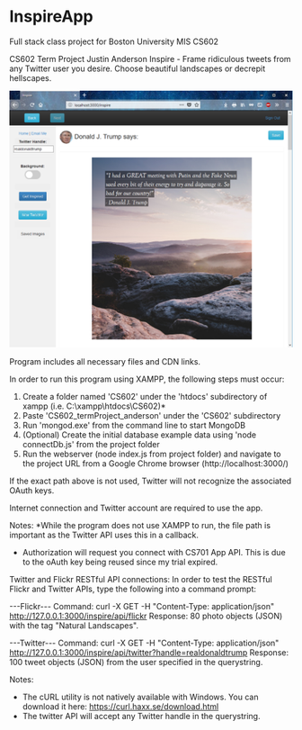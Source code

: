# InspireApp
Full stack class project for Boston University MIS CS602

CS602 Term Project
Justin Anderson
Inspire -
Frame ridiculous tweets from any Twitter user you desire. Choose beautiful landscapes or decrepit hellscapes.

![InspireApp Screenshot](InspireAppDemo.PNG)

Program includes all necessary files and CDN links.

In order to run this program using XAMPP, the following steps must occur:
1. Create a folder named 'CS602' under the 'htdocs' subdirectory of xampp (i.e. C:\xampp\htdocs\CS602)*
2. Paste 'CS602_termProject_anderson' under the 'CS602' subdirectory
3. Run 'mongod.exe' from the command line to start MongoDB
4. (Optional) Create the initial database example data using 'node connectDb.js' from the project folder
5. Run the webserver (node index.js from project folder) and navigate to the project URL from a Google Chrome browser (http://localhost:3000/)

If the exact path above is not used, Twitter will not recognize the associated OAuth keys.

Internet connection and Twitter account are required to use the app.

Notes:
*While the program does not use XAMPP to run, the file path is important as the Twitter API uses this in a callback.
- Authorization will request you connect with CS701 App API. This is due to the oAuth key being reused since my trial expired.

Twitter and Flickr RESTful API connections:
In order to test the RESTful Flickr and Twitter APIs, type the following into a command prompt:

---Flickr--- 
Command:
curl -X GET -H "Content-Type: application/json" http://127.0.0.1:3000/inspire/api/flickr
Response:
80 photo objects (JSON) with the tag "Natural Landscapes". 

---Twitter---
Command: 
curl -X GET -H "Content-Type: application/json" http://127.0.0.1:3000/inspire/api/twitter?handle=realdonaldtrump
Response:
100 tweet objects (JSON) from the user specified in the querystring.

Notes: 
- The cURL utility is not natively available with Windows. You can download it here: https://curl.haxx.se/download.html
- The twitter API will accept any Twitter handle in the querystring.
